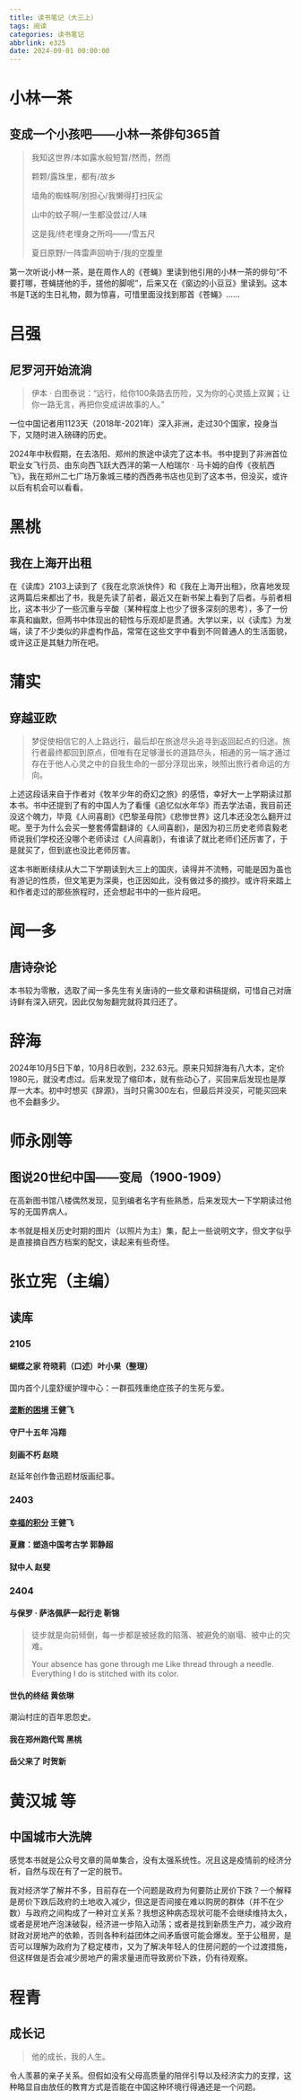 ```yaml
---
title: 读书笔记（大三上）
tags: 阅读
categories: 读书笔记
abbrlink: e325
date: 2024-09-01 00:00:00
---
```


# 小林一茶

## 变成一个小孩吧——小林一茶俳句365首

> 我知这世界/本如露水般短暂/然而，然而
> 
> 颗颗/露珠里，都有/故乡
> 
> 墙角的蜘蛛啊/别担心/我懒得打扫灰尘
> 
> 山中的蚊子啊/一生都没尝过/人味
> 
> 这是我/终老埋身之所吗——/雪五尺
> 
> 夏日原野/一阵雷声回响于/我的空腹里

第一次听说小林一茶，是在周作人的《苍蝇》里读到他引用的小林一茶的俳句“不要打哪，苍蝇搓他的手，搓他的脚呢”，后来又在《窗边的小豆豆》里读到。这本书是T送的生日礼物，颇为惊喜，可惜里面没找到那首《苍蝇》……

# 吕强

## 尼罗河开始流淌

> 伊本 · 白图泰说：“远行，给你100条路去历险，又为你的心灵插上双翼；让你一路无言，再把你变成讲故事的人。”


一位中国记者用1123天（2018年-2021年）深入非洲，走过30个国家，投身当下，又随时进入磅礴的历史。

2024年中秋假期，在去洛阳、郑州的旅途中读完了这本书。书中提到了非洲首位职业女飞行员、由东向西飞跃大西洋的第一人柏瑞尔 · 马卡姆的自传《夜航西飞》，我在郑州二七广场万象城三楼的西西弗书店也见到了这本书，但没买，或许以后有机会可以看看。

# 黑桃

## 我在上海开出租

在《读库》2103上读到了《我在北京派快件》和《我在上海开出租》，欣喜地发现这两篇后来都出了书，我是先读了前者，最近又在新书架上看到了后者。与前者相比，这本书少了一些沉重与辛酸（某种程度上也少了很多深刻的思考），多了一份率真和幽默，但两书中体现出的韧性与乐观却是贯通。大学以来，以《读库》为发端，读了不少类似的非虚构作品，常常在这些文字中看到不同普通人的生活面貌，或许这正是其魅力所在吧。

# 蒲实

## 穿越亚欧


> 梦促使相信它的人上路远行，最后却在旅途尽头追寻到返回起点的归途。旅行者最终都回到原点，但唯有在足够漫长的道路尽头，相通的另一端才通过存在于他人心灵之中的自我生命的一部分浮现出来，映照出旅行者命运的方向。


上述这段话来自于作者对《牧羊少年的奇幻之旅》的感悟，幸好大一上学期读过那本书。书中还提到了有的中国人为了看懂《追忆似水年华》而去学法语，我目前还没这个魄力，毕竟《人间喜剧》《巴黎圣母院》《悲惨世界》这几本还没怎么翻开过呢。至于为什么会买一整套傅雷翻译的《人间喜剧》，是因为初三历史老师袁毅老师说我们学校还没哪个老师读过《人间喜剧》，有谁读了就比老师们还厉害了，于是就买了，但到底也没比老师厉害。

这本书断断续续从大二下学期读到大三上的国庆，读得并不流畅，可能是因为虽也有游记的性质，但文笔更为深奥，也正因如此，没有做过多的摘抄。或许将来踏上和作者走过的那些旅程时，还会想起书中的一些片段吧。

# 闻一多

## 唐诗杂论

本书较为零散，选取了闻一多先生有关唐诗的一些文章和讲稿提纲，可惜自己对唐诗鲜有深入研究，因此仅匆匆翻完就将其归还了。

# 辞海

2024年10月5日下单，10月8日收到，232.63元。原来只知辞海有八大本，定价1980元，就没考虑过。后来发现了缩印本，就有些动心了，买回来后发现也是厚厚一大本。初中时想买《辞源》，当时只需300左右，但最后并没买，可能买回来也不会翻多少。

# 师永刚等

## 图说20世纪中国——变局（1900-1909）

在高新图书馆八楼偶然发现，见到编者名字有些熟悉，后来发现大一下学期读过他写的无国界病人。

本书就是相关历史时期的图片（以照片为主）集，配上一些说明文字，但文字似乎是直接摘自西方档案的配文，读起来有些奇怪。

# 张立宪（主编）

## 读库

### 2105

#### 蝴蝶之家 符晓莉（口述）叶小果（整理）

国内首个儿童舒缓护理中心：一群孤残重绝症孩子的生死与爱。

#### [垄断的困境](https://1q43.blog/post/766/) 王健飞


#### 守尸十五年 冯翔

#### 刻画不朽 赵晓

赵延年创作鲁迅题材版画纪事。

### 2403

#### [幸福的积分](https://1q43.blog/post/5322/)  王健飞

#### 夏鼐：塑造中国考古学  郭静超

#### 狱中人 赵斐

### 2404
#### 与保罗 · 萨洛佩萨一起行走  靳锦
> 徒步就是向前倾倒，每一步都是被拯救的陷落、被避免的崩塌、被中止的灾难。
>
> Your absence has gone through me 
> Like thread through a needle. 
> Everything I do is stitched with its color.

#### 世仇的终结 黄依琳
潮汕村庄的百年恩怨史。

#### 我在郑州跑代驾 黑桃
#### 岳父来了 时贺新

# 黄汉城 等
## 中国城市大洗牌
感觉本书就是公众号文章的简单集合，没有太强系统性。况且这是疫情前的经济分析，自然与现在有了一定的脱节。

我对经济学了解并不多，目前存在一个问题是政府为何要防止房价下跌？一个解释是房价下跌后政府的土地收入减少，但这是否间接在难以购房的群体（并不在少数）与政府之间构成了一种对立关系？我想这种病态现状可能不会继续维持太久，或者是房地产泡沫破裂，经济进一步陷入动荡；或者是找到新质生产力，减少政府财政对房地产的依赖，否则各种利益团体之间矛盾很可能会爆发。至于公租房，是否可以理解为政府为了稳定楼市，又为了解决年轻人的住房问题的一个过渡措施，但这样做是否会减少房地产的需求量进而导致房价下跌，仍有待观察。

# 程青
## 成长记
> 他的成长，我的人生。

令人羡慕的亲子关系。但假如没有父母高质量的陪伴引导以及经济实力的支撑，这种略显自由放任的教育方式是否能在中国这种环境行得通还是一个问题。